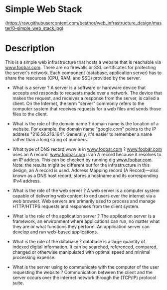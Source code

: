 # Simple Web Stack

(https://raw.githubusercontent.com/besthor/web_infrastructure_design/master/0-simple_web_stack.jpg)

# Description

This is a simple web infrastructure that hosts a website that is reachable via www.foobar.com. There are no firewalls or SSL certificates for protecting the server's network. Each component (database, application server) has to share the resources (CPU, RAM, and SSD) provided by the server.

* What is a server ?
A server is a software or hardware device that accepts and responds to requests made over a network. The device that makes the request, and receives a response from the server, is called a client. On the Internet, the term "server" commonly refers to the computer system that receives requests for a web files and sends those files to the client.

* What is the role of the domain name ?
domain name is the location of a website. For example, the domain name "google.com" points to the IP address "216.58.216.164". Generally, it's easier to remember a name rather than a long string of numbers.

* What type of DNS record www is in www.foobar.com ?
www.foobar.com uses an A record.
www.foobar.com is an A record because it resolves to an IP addess.
This can be checked by running dig www.foobar.com.
Note: the results might be different but for the infrastructure in this design, an A record is used.
Address Mapping record (A Record)—also known as a DNS host record, stores a hostname and its corresponding IPv4 address.

* What is the role of the web server ?
A web server is a computer system capable of delivering web content to end users over the internet via a web browser.
Web servers are primarily used to process and manage HTTP/HTTPS requests and responses from the client system.

* What is the role of the application server ?
The application server is a framework, an environment where applications can run, no matter what they are or what functions they perform. An application server can develop and run web-based applications.

* What is the role of the database ?
database is a large quantity of indexed digital information. It can be searched, referenced, compared, changed or otherwise manipulated with optimal speed and minimal processing expense.

* What is the server using to communicate with the computer of the user requesting the website ?
Communication between the client and the server occurs over the internet network through the (TCP/IP) protocol suite.

